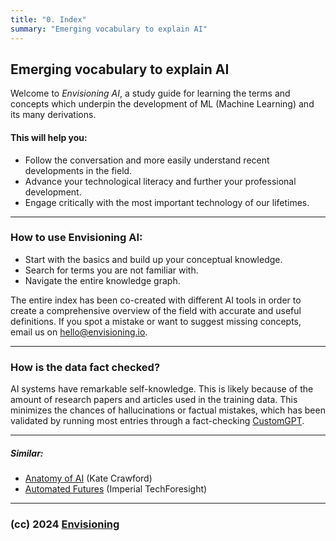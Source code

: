 ```yaml
---
title: "0. Index"
summary: "Emerging vocabulary to explain AI"
---
```


## Emerging vocabulary to explain AI

Welcome to *Envisioning AI*, a study guide for learning the terms and concepts which underpin the development of ML (Machine Learning) and its many derivations.

#### This will help you:
- Follow the conversation and more easily understand recent developments in the field.
- Advance your technological literacy and further your professional development.
- Engage critically with the most important technology of our lifetimes.


---

### How to use Envisioning AI:
- Start with the basics and build up your conceptual knowledge.
- Search for terms you are not familiar with.
- Navigate the entire knowledge graph.

The entire index has been co-created with different AI tools in order to create a comprehensive overview of the field with accurate and useful definitions. If you spot a mistake or want to suggest missing concepts, email us on hello@envisioning.io.

---

### How is the data fact checked?

AI systems have remarkable self-knowledge. This is likely because of the amount of research papers and articles used in the training data. This minimizes the chances of hallucinations or factual mistakes, which has been validated by running most entries through a fact-checking [CustomGPT](https://chat.openai.com/g/g-T87zDPHN1-envisioning-ai).

---

##### Similar:
- [Anatomy of AI](https://anatomyof.ai/img/ai-anatomy-map.pdf) (Kate Crawford)
- [Automated Futures](https://imperialtechforesight.com/wp-content/uploads/2020/08/Imperial-Tech-Foresight-Automated-Technologies.pdf) (Imperial TechForesight)



---
### (cc) 2024 [Envisioning](https://envisioning.io)

